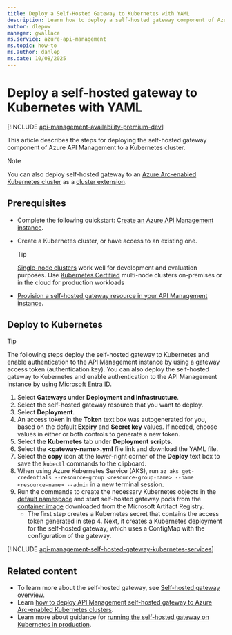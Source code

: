```yaml
---
title: Deploy a Self-Hosted Gateway to Kubernetes with YAML
description: Learn how to deploy a self-hosted gateway component of Azure API Management to Kubernetes with YAML.
author: dlepow
manager: gwallace
ms.service: azure-api-management
ms.topic: how-to
ms.author: danlep
ms.date: 10/08/2025
---
```


# Deploy a self-hosted gateway to Kubernetes with YAML

[!INCLUDE [api-management-availability-premium-dev](../../includes/api-management-availability-premium-dev.md)]

This article describes the steps for deploying the self-hosted gateway component of Azure API Management to a Kubernetes cluster.

> [!NOTE]
> You can also deploy self-hosted gateway to an [Azure Arc-enabled Kubernetes cluster](how-to-deploy-self-hosted-gateway-azure-arc.md) as a [cluster extension](/azure/azure-arc/kubernetes/extensions).

## Prerequisites

- Complete the following quickstart: [Create an Azure API Management instance](get-started-create-service-instance.md).
- Create a Kubernetes cluster, or have access to an existing one.

    > [!TIP]
    > [Single-node clusters](https://kubernetes.io/docs/setup/#learning-environment) work well for development and evaluation purposes. Use [Kubernetes Certified](https://kubernetes.io/partners/#conformance) multi-node clusters on-premises or in the cloud for production workloads

- [Provision a self-hosted gateway resource in your API Management instance](api-management-howto-provision-self-hosted-gateway.md).

## Deploy to Kubernetes

> [!TIP]
> The following steps deploy the self-hosted gateway to Kubernetes and enable authentication to the API Management instance by using a gateway access token (authentication key). You can also deploy the self-hosted gateway to Kubernetes and enable authentication to the API Management instance by using [Microsoft Entra ID](self-hosted-gateway-enable-azure-ad.md).

1. Select **Gateways** under **Deployment and infrastructure**.
1. Select the self-hosted gateway resource that you want to deploy.
1. Select **Deployment**.
1. An access token in the **Token** text box was autogenerated for you, based on the default **Expiry** and **Secret key** values. If needed, choose values in either or both controls to generate a new token.
1. Select the **Kubernetes** tab under **Deployment scripts**.
1. Select the **\<gateway-name\>.yml** file link and download the YAML file.
1. Select the **copy** icon at the lower-right corner of the **Deploy** text box to save the `kubectl` commands to the clipboard.
1. When using Azure Kubernetes Service (AKS), run `az aks get-credentials --resource-group <resource-group-name> --name <resource-name> --admin` in a new terminal session.
1. Run the commands to create the necessary Kubernetes objects in the [default namespace](https://kubernetes.io/docs/concepts/overview/working-with-objects/namespaces/) and start self-hosted gateway pods from the [container image](https://aka.ms/apim/shgw/registry-portal) downloaded from the Microsoft Artifact Registry.
    - The first step creates a Kubernetes secret that contains the access token generated in step 4. Next, it creates a Kubernetes deployment for the self-hosted gateway, which uses a ConfigMap with the configuration of the gateway.

[!INCLUDE [api-management-self-hosted-gateway-kubernetes-services](../../includes/api-management-self-hosted-gateway-kubernetes-services.md)]

## Related content

- To learn more about the self-hosted gateway, see [Self-hosted gateway overview](self-hosted-gateway-overview.md).
- Learn [how to deploy API Management self-hosted gateway to Azure Arc-enabled Kubernetes clusters](how-to-deploy-self-hosted-gateway-azure-arc.md).
- Learn more about guidance for [running the self-hosted gateway on Kubernetes in production](how-to-self-hosted-gateway-on-kubernetes-in-production.md).
